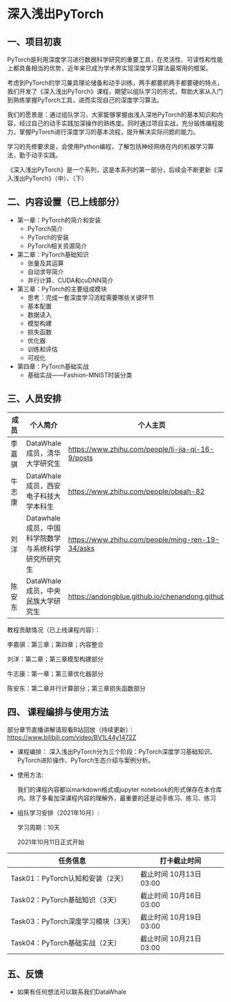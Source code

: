 # 深入浅出PyTorch

## 一、项目初衷

PyTorch是利用深度学习进行数据科学研究的重要工具，在灵活性、可读性和性能上都具备相当的优势，近年来已成为学术界实现深度学习算法最常用的框架。

考虑到PyTorch的学习兼具理论储备和动手训练，两手都要抓两手都要硬的特点，我们开发了《深入浅出PyTorch》课程，期望以组队学习的形式，帮助大家从入门到熟练掌握PyTorch工具，进而实现自己的深度学习算法。

我们的愿景是：通过组队学习，大家能够掌握由浅入深地PyTorch的基本知识和内容，经过自己的动手实践加深操作的熟练度。同时通过项目实战，充分锻炼编程能力，掌握PyTorch进行深度学习的基本流程，提升解决实际问题的能力。

学习的先修要求是，会使用Python编程，了解包括神经网络在内的机器学习算法，勤于动手实践。

《深入浅出PyTorch》是一个系列，这是本系列的第一部分，后续会不断更新《深入浅出PyTorch》（中）、（下）

## 二、内容设置（已上线部分）

- 第一章：PyTorch的简介和安装
  - PyTorch简介
  - PyTorch的安装
  - PyTorch相关资源简介
- 第二章：PyTorch基础知识
  - 张量及其运算
  - 自动求导简介
  - 并行计算、CUDA和cuDNN简介
- 第三章：PyTorch的主要组成模块
  - 思考：完成一套深度学习流程需要哪些关键环节
  - 基本配置
  - 数据读入
  - 模型构建
  - 损失函数
  - 优化器
  - 训练和评估
  - 可视化
- 第四章：PyTorch基础实战
  - 基础实战——Fashion-MNIST时装分类

## 三、人员安排

| 成员&nbsp; | 个人简介                                            | 个人主页                                           |
| --------------- | --------------------------------------------------- | -------------------------------------------------- |
|   李嘉骐   | DataWhale成员，清华大学研究生                       | https://www.zhihu.com/people/li-jia-qi-16-9/posts  |
|   牛志康   | DataWhale成员，西安电子科技大学本科生             | https://www.zhihu.com/people/obeah-82              |
|    刘洋    | Datawhale成员，中国科学院数学与系统科学研究所研究生 | https://www.zhihu.com/people/ming-ren-19-34/asks   |
|   陈安东   | DataWhale成员，中央民族大学研究生                   | https://andongblue.github.io/chenandong.github.io/ |

教程贡献情况（已上线课程内容）：

李嘉骐：第三章；第四章；内容整合

刘洋：第二章；第三章模型构建部分

牛志康：第一章；第三章优化器部分

陈安东：第二章并行计算部分；第三章损失函数部分

## 四、 课程编排与使用方法

部分章节直播讲解请观看B站回放（持续更新）：https://www.bilibili.com/video/BV1L44y1472Z

- 课程编排：
  深入浅出PyTorch分为三个阶段：PyTorch深度学习基础知识、PyTorch进阶操作、PyTorch生态介绍与案例分析。

- 使用方法:

  我们的课程内容都以markdown格式或jupyter notebook的形式保存在本仓库内。除了多看加深课程内容的理解外，最重要的还是动手练习、练习、练习

- 组队学习安排（2021年10月）:

  学习周期：10天

  2021年10月11日正式开始

| 任务信息                           | 打卡截止时间           |
| ---------------------------------- | ---------------------- |
| Task01：PyTorch认知和安装（2天）   | 截止时间 10月13日03:00 |
| Task02：PyTorch基础知识（3天）     | 截止时间 10月16日03:00 |
| Task03：PyTorch深度学习模块（3天） | 截止时间 10月19日03:00 |
| Task04：PyTorch基础实战（2天）     | 截止时间 10月21日03:00 |



## 五、反馈

- 如果有任何想法可以联系我们DataWhale
